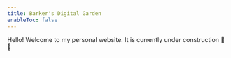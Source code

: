 ```yaml
---
title: Barker's Digital Garden
enableToc: false
---
```


Hello! Welcome to my personal website. It is currently under construction 
🚧👷